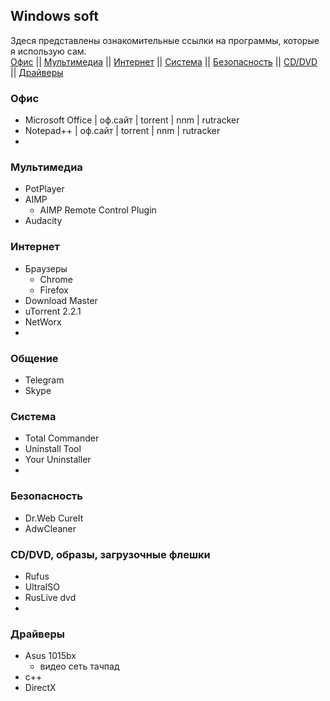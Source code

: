 ## Windows soft
Здеся представлены ознакомительные ссылки на программы, которые я использую сам.  
[Офис](#офис) ||
[Мультимедиа](#мультимедиа) ||
[Интернет](#интернет) ||
[Система](#система) ||
[Безопасность](#безопасность) ||
[CD/DVD](#cddvd-образы-загрузочные-флешки) ||
[Драйверы](#драйверы)
### Офис
* Microsoft Office | оф.сайт | torrent | nnm | rutracker
* Notepad++ | оф.сайт | torrent | nnm | rutracker
* 

### Мультимедиа
* PotPlayer
* AIMP
  * AIMP Remote Control Plugin
* Audacity

### Интернет
* Браузеры
  * Chrome
  * Firefox
* Download Master
* uTorrent 2.2.1
* NetWorx
* 

### Общение
* Telegram
* Skype

### Система
* Total Commander
* Uninstall Tool
* Your Uninstaller
* 

### Безопасность
* Dr.Web CureIt
* AdwCleaner

### CD/DVD, образы, загрузочные флешки
* Rufus
* UltraISO
* RusLive dvd
* 

### Драйверы
* Asus 1015bx
  * видео
  сеть
  тачпад
* с++
* DirectX
